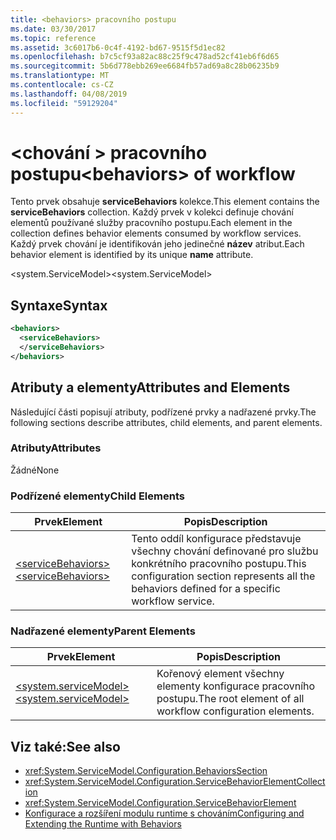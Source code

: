 ```yaml
---
title: <behaviors> pracovního postupu
ms.date: 03/30/2017
ms.topic: reference
ms.assetid: 3c6017b6-0c4f-4192-bd67-9515f5d1ec82
ms.openlocfilehash: b7c5cf93a82ac88c25f9c478ad52cf41eb6f6d65
ms.sourcegitcommit: 5b6d778ebb269ee6684fb57ad69a8c28b06235b9
ms.translationtype: MT
ms.contentlocale: cs-CZ
ms.lasthandoff: 04/08/2019
ms.locfileid: "59129204"
---
```

# <a name="behaviors-of-workflow"></a><span data-ttu-id="73aaa-102">\<chování > pracovního postupu</span><span class="sxs-lookup"><span data-stu-id="73aaa-102">\<behaviors> of workflow</span></span>
<span data-ttu-id="73aaa-103">Tento prvek obsahuje **serviceBehaviors** kolekce.</span><span class="sxs-lookup"><span data-stu-id="73aaa-103">This element contains the **serviceBehaviors** collection.</span></span>  <span data-ttu-id="73aaa-104">Každý prvek v kolekci definuje chování elementů používané služby pracovního postupu.</span><span class="sxs-lookup"><span data-stu-id="73aaa-104">Each element in the collection defines behavior elements consumed by workflow services.</span></span> <span data-ttu-id="73aaa-105">Každý prvek chování je identifikován jeho jedinečné **název** atribut.</span><span class="sxs-lookup"><span data-stu-id="73aaa-105">Each behavior element is identified by its unique **name** attribute.</span></span>  
  
 <span data-ttu-id="73aaa-106">\<system.ServiceModel></span><span class="sxs-lookup"><span data-stu-id="73aaa-106">\<system.ServiceModel></span></span>  
  
## <a name="syntax"></a><span data-ttu-id="73aaa-107">Syntaxe</span><span class="sxs-lookup"><span data-stu-id="73aaa-107">Syntax</span></span>  
  
```xml  
<behaviors>  
  <serviceBehaviors>  
  </serviceBehaviors>  
</behaviors>  
```  
  
## <a name="attributes-and-elements"></a><span data-ttu-id="73aaa-108">Atributy a elementy</span><span class="sxs-lookup"><span data-stu-id="73aaa-108">Attributes and Elements</span></span>  
 <span data-ttu-id="73aaa-109">Následující části popisují atributy, podřízené prvky a nadřazené prvky.</span><span class="sxs-lookup"><span data-stu-id="73aaa-109">The following sections describe attributes, child elements, and parent elements.</span></span>  
  
### <a name="attributes"></a><span data-ttu-id="73aaa-110">Atributy</span><span class="sxs-lookup"><span data-stu-id="73aaa-110">Attributes</span></span>  
 <span data-ttu-id="73aaa-111">Žádné</span><span class="sxs-lookup"><span data-stu-id="73aaa-111">None</span></span>  
  
### <a name="child-elements"></a><span data-ttu-id="73aaa-112">Podřízené elementy</span><span class="sxs-lookup"><span data-stu-id="73aaa-112">Child Elements</span></span>  
  
|<span data-ttu-id="73aaa-113">Prvek</span><span class="sxs-lookup"><span data-stu-id="73aaa-113">Element</span></span>|<span data-ttu-id="73aaa-114">Popis</span><span class="sxs-lookup"><span data-stu-id="73aaa-114">Description</span></span>|  
|-------------|-----------------|  
|[<span data-ttu-id="73aaa-115">\<serviceBehaviors></span><span class="sxs-lookup"><span data-stu-id="73aaa-115">\<serviceBehaviors></span></span>](../../../../../docs/framework/configure-apps/file-schema/windows-workflow-foundation/servicebehaviors-of-workflow.md)|<span data-ttu-id="73aaa-116">Tento oddíl konfigurace představuje všechny chování definované pro službu konkrétního pracovního postupu.</span><span class="sxs-lookup"><span data-stu-id="73aaa-116">This configuration section represents all the behaviors defined for a specific workflow service.</span></span>|  
  
### <a name="parent-elements"></a><span data-ttu-id="73aaa-117">Nadřazené elementy</span><span class="sxs-lookup"><span data-stu-id="73aaa-117">Parent Elements</span></span>  
  
|<span data-ttu-id="73aaa-118">Prvek</span><span class="sxs-lookup"><span data-stu-id="73aaa-118">Element</span></span>|<span data-ttu-id="73aaa-119">Popis</span><span class="sxs-lookup"><span data-stu-id="73aaa-119">Description</span></span>|  
|-------------|-----------------|  
|[<span data-ttu-id="73aaa-120">\<system.serviceModel></span><span class="sxs-lookup"><span data-stu-id="73aaa-120">\<system.serviceModel></span></span>](../../../../../docs/framework/configure-apps/file-schema/wcf/system-servicemodel.md)|<span data-ttu-id="73aaa-121">Kořenový element všechny elementy konfigurace pracovního postupu.</span><span class="sxs-lookup"><span data-stu-id="73aaa-121">The root element of all workflow configuration elements.</span></span>|  
  
## <a name="see-also"></a><span data-ttu-id="73aaa-122">Viz také:</span><span class="sxs-lookup"><span data-stu-id="73aaa-122">See also</span></span>

- <xref:System.ServiceModel.Configuration.BehaviorsSection>
- <xref:System.ServiceModel.Configuration.ServiceBehaviorElementCollection>
- <xref:System.ServiceModel.Configuration.ServiceBehaviorElement>
- [<span data-ttu-id="73aaa-123">Konfigurace a rozšíření modulu runtime s chováním</span><span class="sxs-lookup"><span data-stu-id="73aaa-123">Configuring and Extending the Runtime with Behaviors</span></span>](../../../../../docs/framework/wcf/extending/configuring-and-extending-the-runtime-with-behaviors.md)
